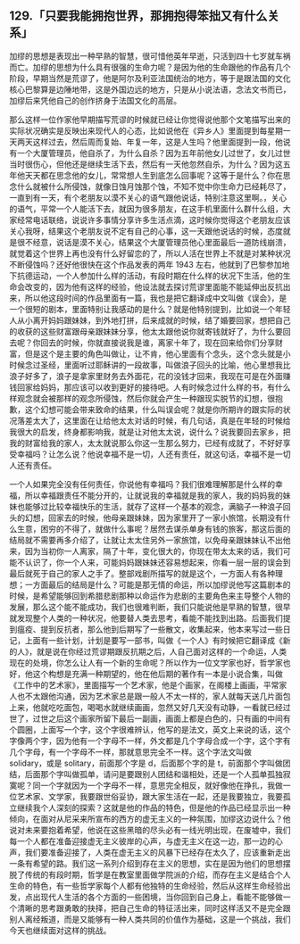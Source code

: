 ## 129.「只要我能拥抱世界，那拥抱得笨拙又有什么关系」
加缪的思想是表现出一种早熟的智慧，很可惜他英年早逝，只活到四十七岁就车祸而亡。加缪的思想为什么具有很强的生命力呢？是因为他的生命跟他的作品有几个阶段，早期当然是荒谬了，他是阿尔及利亚法国统治的地方，等于是跟法国的文化核心巴黎算是边陲地带，这是外国边远的地方，只是从小说法语，念法文书而已，加缪后来凭他自己的创作挤身于法国文化的高层。


那么这样一位作家他早期描写荒谬的时候就已经让你觉得说他那个文笔描写出来的实际状况确实是反映出来现代人的心态，比如说他在《异乡人》里面提到每星期一天两天这样过去，然后周而复始、年复一年，这是人生吗？他里面提到一段，他说有一个大厦管理员，他自杀了，为什么自杀？因为五年前他女儿过世了，女儿过世当时很伤心，但他还是继续生活下去，然后有一天他忽然自杀，为什么？因为这五年他天天都在思念他的女儿，常常想人生到底怎么回事呢？这等于是什么？你在思念什么就被什么所侵蚀，就像日蚀月蚀那个蚀，不知不觉中你生命力已经耗尽了，一直到有一天，有个老朋友以漠不关心的语气跟他说话，特别注意这里啊。，关心的语气，平常一个人能活下去，就因为很多朋友，在这手机里面什么群什么组，大家经常电话联络，说说许多事情分享许多生活点滴，这时候你觉得这个老朋友应该关心我呀，结果这个老朋友说不定有自己的心事，这一天跟他说话的时候，态度就是很不经意，说话是漠不关心，结果这个大厦管理员他心里面最后一道防线崩溃，就觉着这个世界上再也没有什么好留恋的了，所以人活在世界上不就是对某种状况不断侵蚀吗？还好他很快在这个作品发表的两年 1943 左右，他就到了巴黎参加地下抗德运动，一个人参加什么样的活动，有段时期在什么样的状况下生活，他的生命会改变的，因为他有这样的经验，他设法就去探讨荒谬里面能不能延伸出反抗出来，所以他这段时间的作品里面有一篇，我也是把它翻译成中文叫做《误会》，是一个很短的剧本，里面特别让我感动的是什么？就是他特别提到，比如说一个年轻人从小离开妈妈跟妹妹，到外地打拼，后来成就的时候，结了婚要回家，想把自己的收获的这些财富跟母亲跟妹妹分享，他太太跟他说你就寄钱就好了，为什么要回去呢？你回去的时候，你就直接说我是谁，离家十年了，现在回来给你们分享财富，但是这个是主要的角色叫做让，让不肯，他心里面有个念头，这个念头就是小时候念过圣经，里面听过耶稣讲的一段故事，叫做浪子回头的比喻，他心里想我比浪子好多了，浪子是拿家里财务去外面花，花的没钱才回来，我现在可是在外面赚钱回家给妈妈，那应该可以收到更好的接待吧。人有时候念过什么样的书，有什么样观念就会被那样的观念所侵蚀，然后你就会产生一种跟现实脱节的幻想，很抱歉，这个幻想可能会带来致命的结果，什么叫误会呢？就是你所期许的跟实际的状况落差太大了，这里面在让给他太太对话的时候，有几句话，真是在年轻的时候给我很大的启发，终身都影响我，就是让对他太太说，说什么？说我要回去家乡，把我的财富给我的家人，太太就说那么你这一生那么努力，已经有成就了，不好好享受幸福吗？让怎么说？他说幸福不是一切，人还有责任，就这句话，幸福不是一切人还有责任。


一个人如果完全没有任何责任，你说他有幸福吗？我们很难理解那是什么样的幸福，所以幸福跟责任不能分开的，让就说我的幸福就是我的家人，我的妈妈我的妹妹也能够过比较幸福快乐的生活，就存了这样一个基本的观念，满脑子一种浪子回头的幻想，回家去的时候，他母亲跟妹妹，因为家里开了一家小旅馆，长期没有什么生意，困穷的不得了，就做什么事呢？居然去谋杀单身有钱的旅客，那这后面的结局就不需要再多介绍了，让就让太太住另外一家旅馆，以免母亲跟妹妹认不出他来，因为当初你一人离家，隔了十年，变化很大的，你现在带太太来的话，我们可能不认识了，你一个人来，可能妈妈跟妹妹还容易想起来，你看一层一层的误会到最后就死于自己的家人之手了。整部戏剧所描写的就是这个，一方面人有各种理想；一方面最后的结局是什么？可能是那无情的命运，所以加缪说他写这篇剧本的时候，是希望能够回到希腊悲剧那种以命运作为悲剧的主要角色来主导整个人物的发展，那么这个能不能成功，我们也很难判断，我们只能说他是早熟的智慧，很早就发现整个人类的一种状况，他要替人类去思考，看能不能找到出路。后面我们提到瘟疫、提到反抗者，那么他到后期写了一些散文，收集起来，他本来写过一些日记，上面有一些计划，计划是要写一部书，叫做《一个人》有时候把它翻译成《新的人》，就是说在你经过荒谬期跟反抗期之后，人自己面对这样的一个命运，人类现在的处境，你怎么让人有一个新的生命呢？所以作为一位文学家也好，哲学家也好，他这个构想是充满一种期望的，他在他后期的著作有一本是小说合集，叫做《工作中的艺术家》，里面描写一个艺术家，他是个画家，在阁楼上画画，平常家人也不太跟他沟通，因为艺术家总是跟一般人不太一样的，家人就每天送几片面包上来，他就吃吃面包，喝喝水就继续画画，忽然又好几天没有动静，一看就已经过世了，过世之后这个画家所留下最后一副画，画面上都是白色的，只有画的中间有个圆圈，上面写一个字，这个字很难辨认，他写的是法文，英文上来说的话，这个字像两个字，因为他有一个字母不一样，外文都是几个字母合成一个字，这个字有几个字母，有一个字母不一样，那就意思完全不一样。这个字法文叫做 solidary，或是 solitary，前面那个字是 d，后面那个字的是 t，前面那个字叫做团结，后面那个字叫做孤单，请问是要跟别人团结和谐相处，还是一个人孤单孤独寂寞呢？同一个字就因为一个字母不一样，意思完全相反，就好像他在挣扎，我做一位艺术家、文学家，我要跟世俗妥协，跟大家生活在一起，还是我要独立，我要孤立继续我个人深刻的探索？这就是他的作品的特色，但是他的作品已经显示出一种倾向，在面对从尼采来所宣布的西方的虚无主义的一种氛围，加缪这边说什么？他说对未来要抱着希望，他说在这些黑暗的尽头必有一线光明出现，在废墟中，我们每一个人都在准备迎接虚无主义彼岸的心声，与虚无主义在这一边，那一边的心声，我们要准备迎接了，人类在虚无主义的风暴下已经存在太久了，应该重新走出一条有希望的路。我们这一系列介绍到存在主义的思想，实在是因为他们的思想摆脱了传统的有段时期，哲学是在教室里面做学院派的介绍，而存在主义是结合个人生命的特色，有一些哲学家每个人都有他独特的生命经验，然后从这样生命经验出发，点出现代人生活的各个方面的一些困境，当你回到自己身上，看能不能够做一个清晰的思考跟勇敢的抉择，把自己生命的特征活出来，同时这样活又不是完全跟别人离经叛道，而是又能够有一种人类共同的价值作为基础，这是一个挑战，我们今天也继续面对这样的挑战。

